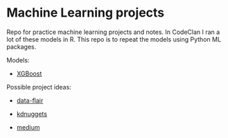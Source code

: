 # Machine Learning projects
 Repo for practice machine learning projects and notes.
 In CodeClan I ran a lot of these models in R. This repo is to repeat the models using Python ML packages.
 
 Models:
 
 * [XGBoost](/xgboost) 
 
 
 Possible project ideas:
 
 * [data-flair](https://data-flair.training/blogs/machine-learning-project-ideas/)
 
 * [kdnuggets](https://www.kdnuggets.com/2020/03/20-machine-learning-datasets-project-ideas.html)
 
 * [medium](https://medium.com/coders-camp/180-data-science-and-machine-learning-projects-with-python-6191bc7b9db9)
